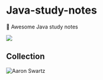 # Java-study-notes
:rocket: Awesome Java study notes

[![](https://img.shields.io/badge/Java-Notes-orange?style=flat-square)](https://github.com/ceezyyy/Java-study-notes)



## Collection
![Aaron Swartz](https://github.com/ceezyyy/Java-study-notes/blob/master/pics/Collection/Collection.png)